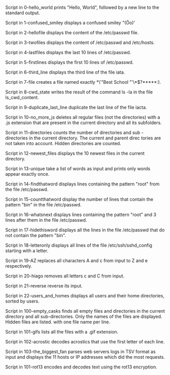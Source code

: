 Script in 0-hello_world prints "Hello, World", followed by 
a new line to the standard output.

Script in 1-confused_smiley displays a confused smiley "(Ôo)'

Script in 2-hellofile displays the content of the /etc/passwd 
file.

Script in 3-twofiles displays the content of /etc/passwd and 
/etc/hosts.

Script in 4-lastfiles displays the last 10 lines of /etc/passwd.

Script in 5-firstlines displays the first 10 lines of /etc/passwd.

Script in 6-third_line displays the third line of the file iata.

Script in 7-file creates a file named exactly \*\\'"Best School
"\'\\*$\?\*\*\*\*\*:).

Script in 8-cwd_state writes the result of the command ls -la 
in the file ls_cwd_content.

Script in 9-duplicate_last_line duplicate the last line of the 
file iacta.

Script in 10-no_more_js deletes all regular files (not the 
directories) with a .js extension that are present in the current 
directory and all its subfolders.

Script in 11-directories counts the number of directories and sub
-directories in the current directory. The current and parent direc
tories are not taken into account. Hidden directories are counted.

Script in 12-newest_files displays the 10 newest files in the current 
directory.

Script in 13-unique take a list of words as input and prints only words
appear exactly once.

Script in 14-findthatword displays lines containing the pattern "root"
from the file /etc/passwd.

Script in 15-countthatword display the number of lines that contain the
pattern "bin" in the file /etc/passwd.

Script in 16-whatsnext displays lines containing the pattern "root" and
3 lines after them in the file /etc/passwd.

Script in 17-hidethisword displays all the lines in the file /etc/passwd
that do not contain the pattern "bin".

Script in 18-letteronly displays all lines of the file /etc/ssh/sshd_config
starting with a letter.

Script in 19-AZ replaces all characters A and c from input to Z and e
respectively.

Script in 20-hiago removes all letters c and C from input.

Script in 21-reverse reverse its input.

Script in 22-users_and_homes displays all users and their home directories,
sorted by users.

Script in 100-empty_casks finds all empty files and directories in the current
directory and all sub-directories. Only the names of the files are displayed.
Hidden files are listed. with one file name per line.

Script in 101-gifs lists all the files with a .gif extension.

Script in 102-acrostic decodes acrostics that use the first letter of each 
line.

Script in 103-the_biggest_fan parses web servers logs in TSV format as input 
and displays the 11 hosts or IP addresses which did the most requests.

Script in 101-rot13 encodes and decodes text using the rot13 encryption. 
